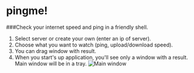 # pingme!
###Check your internet speed and ping in a friendly shell.

1. Select server or create your own (enter an ip of server).
2. Choose what you want to watch (ping, upload/download speed).
3. You can drag window with result.
4. When you start's up application, you'll see only a window with a result. Main window will be in a tray.
![Main window](https://user-images.githubusercontent.com/42089958/147289425-1a18b94c-138e-4efd-94af-5a90f755c3f2.png)<br><br>

